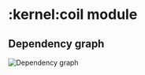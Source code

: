 # :kernel:coil module
## Dependency graph
![Dependency graph](../../docs/images/graphs/dep_graph_kernel_coil.svg)
